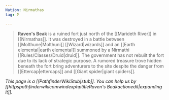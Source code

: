 ```yaml
---
Nation: Nirmathas
tag: ❓

---
```


> **Raven's Beak** is a ruined fort just north of the [[Marideth River]] in [[Nirmathas]]. It was destroyed in a battle between [[Molthune|Molthuni]] [[Wizard|wizards]] and an [[Earth elemental|earth elemental]] summoned by a Nirmathi [[Rules/Classes/Druid|druid]]. The government has not rebuilt the fort due to its lack of strategic purpose. A rumored treasure trove hidden beneath the fort bring adventurers to the site despite the danger from [[Ettercap|ettercaps]] and [[Giant spider|giant spiders]].



*This page is a [[PathfinderWikiStub|stub]]. You can help us by [[httpspathfinderwikicomwindexphptitleRaven's Beakactionedit|expanding it]].*








